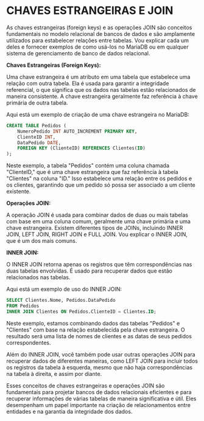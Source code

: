 # CHAVES ESTRANGEIRAS E JOIN
As chaves estrangeiras (foreign keys) e as operações JOIN são conceitos fundamentais no modelo relacional de bancos de dados e são amplamente utilizados para estabelecer relações entre tabelas. Vou explicar cada um deles e fornecer exemplos de como usá-los no MariaDB ou em qualquer sistema de gerenciamento de banco de dados relacional.

**Chaves Estrangeiras (Foreign Keys):**

Uma chave estrangeira é um atributo em uma tabela que estabelece uma relação com outra tabela. Ela é usada para garantir a integridade referencial, o que significa que os dados nas tabelas estão relacionados de maneira consistente. A chave estrangeira geralmente faz referência à chave primária de outra tabela.

Aqui está um exemplo de criação de uma chave estrangeira no MariaDB:

```sql
CREATE TABLE Pedidos (
    NumeroPedido INT AUTO_INCREMENT PRIMARY KEY,
    ClienteID INT,
    DataPedido DATE,
    FOREIGN KEY (ClienteID) REFERENCES Clientes(ID)
);
```

Neste exemplo, a tabela "Pedidos" contém uma coluna chamada "ClienteID," que é uma chave estrangeira que faz referência à tabela "Clientes" na coluna "ID." Isso estabelece uma relação entre os pedidos e os clientes, garantindo que um pedido só possa ser associado a um cliente existente.

**Operações JOIN:**

A operação JOIN é usada para combinar dados de duas ou mais tabelas com base em uma coluna comum, geralmente uma chave primária e uma chave estrangeira. Existem diferentes tipos de JOINs, incluindo INNER JOIN, LEFT JOIN, RIGHT JOIN e FULL JOIN. Vou explicar o INNER JOIN, que é um dos mais comuns.

**INNER JOIN:**

O INNER JOIN retorna apenas os registros que têm correspondências nas duas tabelas envolvidas. É usado para recuperar dados que estão relacionados nas tabelas.

Aqui está um exemplo de uso do INNER JOIN:

```sql
SELECT Clientes.Nome, Pedidos.DataPedido
FROM Pedidos
INNER JOIN Clientes ON Pedidos.ClienteID = Clientes.ID;
```

Neste exemplo, estamos combinando dados das tabelas "Pedidos" e "Clientes" com base na relação estabelecida pela chave estrangeira. O resultado será uma lista de nomes de clientes e as datas de seus pedidos correspondentes.

Além do INNER JOIN, você também pode usar outras operações JOIN para recuperar dados de diferentes maneiras, como LEFT JOIN para incluir todos os registros da tabela à esquerda, mesmo que não haja correspondências na tabela à direita, e assim por diante.

Esses conceitos de chaves estrangeiras e operações JOIN são fundamentais para projetar bancos de dados relacionais eficientes e para recuperar informações de várias tabelas de maneira significativa e útil. Eles desempenham um papel importante na criação de relacionamentos entre entidades e na garantia da integridade dos dados.